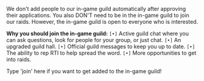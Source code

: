 We don't add people to our in-game guild automatically after approving their applications. You also DON'T need to be in the in-game guild to join our raids. However, the in-game guild is open to everyone who is interested.

**Why you should join the in-game guild:**
`[•]` Active guild chat where you can ask questions, look for people for your group, or just chat.
`[•]` An upgraded guild hall.
`[•]` Official guild messages to keep you up to date.
`[•]` The ability to rep RTI to help spread the word.
`[•]` More opportunities to get into raids.

Type 'join' here if you want to get added to the in-game guild!

